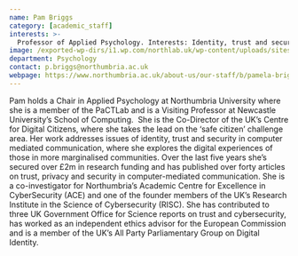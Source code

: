 ```yaml
---
name: Pam Briggs
category: [academic_staff]
interests: >-
  Professor of Applied Psychology. Interests: Identity, trust and security in new social media; Computer-mediated communication
image: /exported-wp-dirs/i1.wp.com/northlab.uk/wp-content/uploads/sites/15/2019/03/PamBriggs13c8.jpg
department: Psychology
contact: p.briggs@northumbria.ac.uk
webpage: https://www.northumbria.ac.uk/about-us/our-staff/b/pamela-briggs/
---
```

Pam holds a Chair in Applied Psychology at Northumbria University where she is a member of the PaCTLab and is a Visiting Professor at Newcastle University’s School of Computing.&nbsp; She is the Co-Director of the UK’s Centre for Digital Citizens, where she takes the lead on the ‘safe citizen’ challenge area. Her work addresses issues of identity, trust and security in computer mediated communication, where she explores the digital experiences of those in more marginalised communities. Over the last five years she’s secured over £2m in research funding and has published over forty articles on trust, privacy and security in computer-mediated communication. She is a co-investigator for Northumbria’s Academic Centre for Excellence in CyberSecurity (ACE) and one of the founder members of the UK’s Research Institute in the Science of Cybersecurity (RISC). She has contributed to three UK Government Office for Science reports on trust and cybersecurity, has worked as an independent ethics advisor for the European Commission and is a member of the UK’s All Party Parliamentary Group on Digital Identity.
